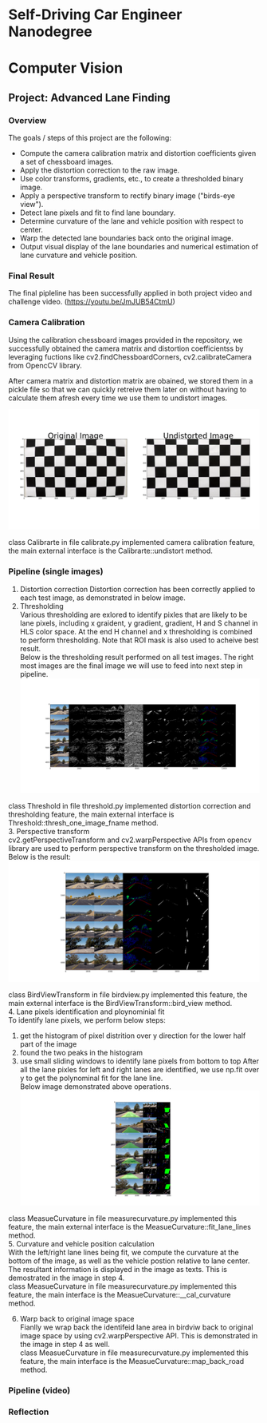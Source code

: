 # Self-Driving Car Engineer Nanodegree
# Computer Vision
## Project: Advanced Lane Finding

### Overview
The goals / steps of this project are the following:  

* Compute the camera calibration matrix and distortion coefficients given a set of chessboard images.
* Apply the distortion correction to the raw image.  
* Use color transforms, gradients, etc., to create a thresholded binary image.
* Apply a perspective transform to rectify binary image ("birds-eye view"). 
* Detect lane pixels and fit to find lane boundary.
* Determine curvature of the lane and vehicle position with respect to center.
* Warp the detected lane boundaries back onto the original image.
* Output visual display of the lane boundaries and numerical estimation of lane curvature and vehicle position.

### Final Result

The final pipleline has been successfully applied in both project video and challenge video. (https://youtu.be/JmJUB54CtmU)


### Camera Calibration

Using the calibration chessboard images provided in the repository, we successfully obtained the camera matrix and distortion coefficientss by leveraging fuctions like cv2.findChessboardCorners, cv2.calibrateCamera from OpencCV library.   

After camera matrix and distortion matrix are obained, we stored them in a pickle file so that we can quickly retreive them later on without having to calculate them afresh every time we use them to undistort images.

![Camera Calibration](https://github.com/LevinJ/CarND-Advanced-Lane-Lines/blob/master/camera_calibration.png)


class Calibrarte in file calibrate.py implemented camera calibration feature, the main external interface is the Calibrarte::undistort method.  

### Pipeline (single images)
1. Distortion correction
Distortion correction has been correctly applied to each test image, as demonstrated in below image.
2. Thresholding  
Various thresholding are exlored to identify pixles that are likely to be lane pixels, including x graident, y gradient, gradient, H and S channel in HLS color space. At the end H channel and x thresholding is combined to perform thresholding. Note that ROI mask is also used to acheive best result.  
Below is the thresholding result performed on all test images. The right most images are the final image we will use to feed into next step in pipeline.  
![Distortion Correction and Thresholding](https://github.com/LevinJ/CarND-Advanced-Lane-Lines/blob/master/thresholding.png)  

class Threshold in file threshold.py implemented distortion correction and thresholding feature, the main external interface is Threshold::thresh_one_image_fname method.  
3. Perspective transform  
cv2.getPerspectiveTransform and cv2.warpPerspective APIs from opencv library are used to perform perspective transform on the thresholded image.
Below is the result:  
![Perspective Transform](https://github.com/LevinJ/CarND-Advanced-Lane-Lines/blob/master/perspective_transform.png) 

class BirdViewTransform in file birdview.py implemented this feature, the main external interface is the BirdViewTransform::bird_view method.  
4. Lane pixels identification and ploynominial fit  
To identify lane pixels, we perform below steps:  
1)  get the histogram of pixel distrition over y direction for the lower half part of the image
2)  found the two peaks in the histogram
3)  use small sliding windows to identify lane pixels from bottom to top
After all the lane pixles for left and right lanes are identified, we use np.fit over y to get the polynominal fit for the lane line.  
Below image demonstrated above operations.  
![Lane identification, lane line fit, curvature and vehicle position, wrap back](https://github.com/LevinJ/CarND-Advanced-Lane-Lines/blob/master/final_image.png) 

class MeasueCurvature in file measurecurvature.py implemented this feature, the main external interface is the MeasueCurvature::fit_lane_lines method.  
5. Curvature and vehicle position calculation   
With the left/right lane lines being fit, we compute the curvature at the bottom of the image, as well as the vehicle postion relative to lane center. The resultant information is displayed in the image as texts. This is demostrated in the image in step 4.  
class MeasueCurvature in file measurecurvature.py implemented this feature, the main interface is the MeasueCurvature::__cal_curvature method.  

6. Warp back to original image space  
Fianlly we wrap back the identifeid lane area in birdviw back to original image space by using cv2.warpPerspective API.  This is demonstrated in the image in step 4 as well.  
class MeasueCurvature in file measurecurvature.py implemented this feature, the main interface is the MeasueCurvature::map_back_road method.  


### Pipeline (video)

### Reflection
